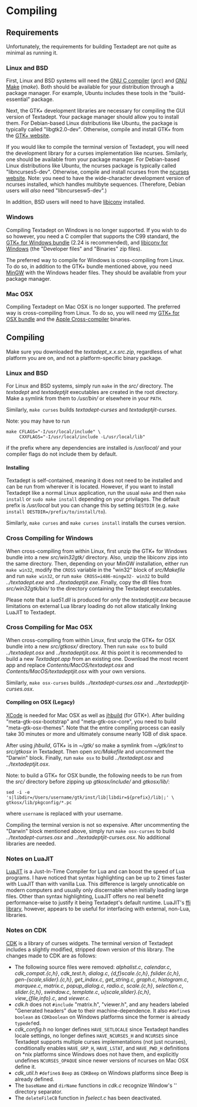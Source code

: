 # Compiling

## Requirements

Unfortunately, the requirements for building Textadept are not quite as minimal
as running it.

### Linux and BSD

First, Linux and BSD systems will need the [GNU C compiler][] (*gcc*) and
[GNU Make][] (*make*). Both should be available for your distribution through a
package manager. For example, Ubuntu includes these tools in the
"build-essential" package.

Next, the GTK+ development libraries are necessary for compiling the GUI version
of Textadept. Your package manager should allow you to install them. For
Debian-based Linux distributions like Ubuntu, the package is typically called
"libgtk2.0-dev". Otherwise, compile and install GTK+ from the [GTK+ website][].

If you would like to compile the terminal version of Textadept, you will need
the development library for a curses implementation like ncurses. Similarly, one
should be available from your package manager. For Debian-based Linux
distributions like Ubuntu, the ncurses package is typically called
"libncurses5-dev". Otherwise, compile and install ncurses from the
[ncurses website][]. Note: you need to have the wide-character development
version of ncurses installed, which handles multibyte sequences. (Therefore,
Debian users will _also_ need "libncursesw5-dev".)

In addition, BSD users will need to have [libiconv][] installed.

[GTK+ website]: http://www.gtk.org/download/linux.html
[GNU C compiler]: http://gcc.gnu.org
[GNU Make]: http://www.gnu.org/software/make/
[ncurses website]: http://invisible-island.net/ncurses/#download_ncurses
[libiconv]: http://www.gnu.org/software/libiconv/

### Windows

Compiling Textadept on Windows is no longer supported. If you wish to do so
however, you need a C compiler that supports the C99 standard, the
[GTK+ for Windows bundle][] (2.24 is recommended), and [libiconv for Windows][]
(the "Developer files" and "Binaries" zip files).

The preferred way to compile for Windows is cross-compiling from Linux. To do
so, in addition to the GTK+ bundle mentioned above, you need [MinGW][] with the
Windows header files. They should be available from your package manager.

[GTK+ for Windows bundle]: http://www.gtk.org/download/win32.html
[libiconv for Windows]: http://gnuwin32.sourceforge.net/packages/libiconv.htm
[MinGW]: http://mingw.org

### Mac OSX

Compiling Textadept on Mac OSX is no longer supported. The preferred way is
cross-compiling from Linux. To do so, you will need my [GTK+ for OSX bundle][]
and the [Apple Cross-compiler][] binaries.

[GTK+ for OSX bundle]: download/gtkosx-2.24.16.zip
[Apple Cross-compiler]: https://launchpad.net/~flosoft/+archive/cross-apple

## Compiling

Make sure you downloaded the *textadept_x.x.src.zip*, regardless of what
platform you are on, and not a platform-specific binary package.

### Linux and BSD

For Linux and BSD systems, simply run `make` in the *src/* directory. The
*textadept* and *textadeptjit* executables are created in the root directory.
Make a symlink from them to */usr/bin/* or elsewhere in your `PATH`.

Similarly, `make curses` builds *textadept-curses* and *textadeptjit-curses*.

Note: you may have to run

    make CFLAGS="-I/usr/local/include" \
         CXXFLAGS="-I/usr/local/include -L/usr/local/lib"

if the prefix where any dependencies are installed is */usr/local/* and your
compiler flags do not include them by default.

#### Installing

Textadept is self-contained, meaning it does not need to be installed and can be
run from wherever it is located. However, if you want to install Textadept like
a normal Linux application, run the usual `make` and then `make install` or
`sudo make install` depending on your privilages. The default prefix is
*/usr/local* but you can change this by setting `DESTDIR` (e.g.
`make install DESTDIR=/prefix/to/install/to`).

Similarly, `make curses` and `make curses install` installs the curses version.

### Cross Compiling for Windows

When cross-compiling from within Linux, first unzip the GTK+ for Windows bundle
into a new *src/win32gtk/* directory. Also, unzip the libiconv zips into the
same directory. Then, depending on your MinGW installation, either run
`make win32`, modify the `CROSS` variable in the "win32" block of *src/Makefile*
and run `make win32`, or run `make CROSS=i486-mingw32- win32` to build
*../textadept.exe* and *../textadeptjit.exe*. Finally, copy the dll files from
*src/win32gtk/bin/* to the directory containing the Textadept executables.

Please note that a *lua51.dll* is produced for _only_ the *textadeptjit.exe*
because limitations on external Lua library loading do not allow statically
linking LuaJIT to Textadept.

### Cross Compiling for Mac OSX

When cross-compiling from within Linux, first unzip the GTK+ for OSX bundle into
a new *src/gtkosx/* directory. Then run `make osx` to build *../textadept.osx*
and *../textadeptjit.osx*. At this point it is recommended to build a new
*Textadept.app* from an existing one. Download the most recent app and replace
*Contents/MacOS/textadept.osx* and *Contents/MacOS/textadeptjit.osx* with your
own versions.

Similarly, `make osx-curses` builds *../textadept-curses.osx* and
*../textadeptjit-curses.osx*.

#### Compiling on OSX (Legacy)

[XCode][] is needed for Mac OSX as well as [jhbuild][] (for GTK+). After
building "meta-gtk-osx-bootstrap" and "meta-gtk-osx-core", you need to build
"meta-gtk-osx-themes". Note that the entire compiling process can easily take 30
minutes or more and ultimately consume nearly 1GB of disk space.

After using *jhbuild*, GTK+ is in *~/gtk/* so make a symlink from *~/gtk/inst*
to *src/gtkosx* in Textadept. Then open *src/Makefile* and uncomment the
"Darwin" block. Finally, run `make osx` to build *../textadept.osx* and
*../textadeptjit.osx*.

Note: to build a GTK+ for OSX bundle, the following needs to be run from the
*src/* directory before zipping up *gtkosx/include/* and *gtkosx/lib/*:

    sed -i -e 's|libdir=/Users/username/gtk/inst/lib|libdir=${prefix}/lib|;' \
    gtkosx/lib/pkgconfig/*.pc

where `username` is replaced with your username.

Compiling the terminal version is not so expensive. After uncommenting the
"Darwin" block mentioned above, simply run `make osx-curses` to build
*../textadept-curses.osx* and *../textadeptjit-curses.osx*. No additional
libraries are needed.

[XCode]: http://developer.apple.com/TOOLS/xcode/
[jhbuild]: http://sourceforge.net/apps/trac/gtk-osx/wiki/Build

### Notes on LuaJIT

[LuaJIT][] is a Just-In-Time Compiler for Lua and can boost the speed of Lua
programs. I have noticed that syntax highlighting can be up to 2 times faster
with LuaJIT than with vanilla Lua. This difference is largely unnoticable on
modern computers and usually only discernable when initially loading large
files. Other than syntax highlighting, LuaJIT offers no real benefit
performance-wise to justify it being Textadept's default runtime. LuaJIT's
[ffi library][], however, appears to be useful for interfacing with external,
non-Lua, libraries.

[LuaJIT]: http://luajit.org
[ffi library]: http://luajit.org/ext_ffi.html

### Notes on CDK

[CDK][] is a library of curses widgets. The terminal version of Textadept
includes a slightly modified, stripped down version of this library. The changes
made to CDK are as follows:

* The following source files were removed: *alphalist.c*, *calendar.c*,
  *cdk_compat.{c,h}*, *cdk_test.h*, *dialog.c*, *{d,f}scale.{c,h}*,
  *fslider.{c,h}*, *gen-{scale,slider}.{c,h}*, *get_index.c*, *get_string.c*,
  *graph.c*, *histogram.c*, *marquee.c*, *matrix.c*, *popup_dialog.c*,
  *radio.c*, *scale.{c,h}*, *selection.c*, *slider.{c,h}*, *swindow.c*,
  *template.c*, *u{scale,slider}.{c,h}*, *view_{file,info}.c*, and *viewer.c*.
* *cdk.h* does not `#include` "matrix.h", "viewer.h", and any headers labeled
  "Generated headers" due to their machine-dependence. It also `#define`s
  `boolean` as `CDKboolean` on Windows platforms since the former is already
  `typedef`ed.
* *cdk_config.h* no longer defines `HAVE_SETLOCALE` since Textadept handles
  locale settings, no longer defines `HAVE_NCURSES_H` and `NCURSES` since
  Textadept supports multiple curses implementations (not just ncurses),
  conditionally enables `HAVE_GRP_H`, `HAVE_LSTAT`, and `HAVE_PWD_H` definitions
  on \*nix platforms since Windows does not have them, and explicitly undefines
  `NCURSES_OPAQUE` since newer versions of ncurses on Mac OSX define it.
* *cdk_util.h* `#define`s `Beep` as `CDKBeep` on Windows platforms since Beep is
  already defined.
* The `baseName` and `dirName` functions in *cdk.c* recognize Window's '\'
  directory separator.
* The `deleteFileCB` function in *fselect.c* has been deactivated.

[CDK]: http://invisible-island.net/cdk/
